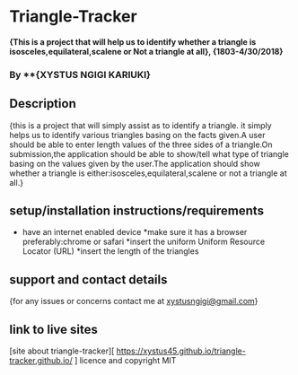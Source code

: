 # Triangle-Tracker
#### {This is a project that will help us to identify whether a triangle is isosceles,equilateral,scalene or Not a triangle at all}, {1803-4/30/2018}
### By **{XYSTUS NGIGI KARIUKI}
## Description
 {this is a project that will simply assist as to identify a triangle.
 it simply helps us to identify various triangles basing on the facts given.A user should be able to enter length values of the three sides of a triangle.On submission,the application should be able to show/tell what type of triangle basing on the values given by the user.The application should show whether a triangle is either:isosceles,equilateral,scalene or not a triangle at all.}
## setup/installation instructions/requirements
* have an internet enabled device
*make sure it has a browser preferably:chrome or safari
*insert the uniform Uniform Resource Locator (URL)
*insert the length of the triangles
## support and contact details
{for any issues or concerns contact me at xystusngigi@gmail.com}
## link to live sites
[site about triangle-tracker][ https://xystus45.github.io/triangle-tracker.github.io/ ]
licence and copyright
MIT
